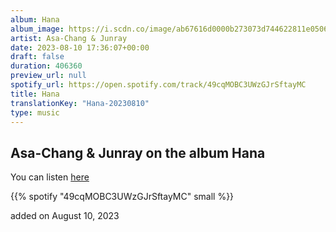 ```yaml
---
album: Hana
album_image: https://i.scdn.co/image/ab67616d0000b273073d744622811e05061b05ef
artist: Asa-Chang & Junray
date: 2023-08-10 17:36:07+00:00
draft: false
duration: 406360
preview_url: null
spotify_url: https://open.spotify.com/track/49cqMOBC3UWzGJrSftayMC
title: Hana
translationKey: "Hana-20230810"
type: music
---
```


## Asa-Chang & Junray on the album Hana

You can listen [here](https://open.spotify.com/track/49cqMOBC3UWzGJrSftayMC)

{{% spotify "49cqMOBC3UWzGJrSftayMC" small %}}

added on August 10, 2023